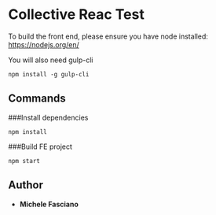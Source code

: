 Collective Reac Test
===============

To build the front end, please ensure you have node installed: https://nodejs.org/en/

You will also need gulp-cli

    npm install -g gulp-cli

## Commands

###Install dependencies

    npm install

###Build FE project

    npm start
  
## Author

* **Michele Fasciano**
